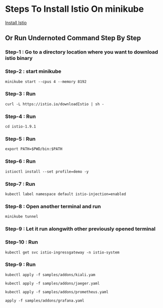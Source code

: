# Steps To Install Istio On minikube

[Install Istio](https://www.istio.io/latest/docs/setup/getting-started/)

## Or Run Undernoted Command Step By Step

### Step-1 : Go to a directory location where you want to download istio binary

### Step-2 : start minikube

```
minikube start --cpus 4 --memory 8192
```

### Step-3 : Run

```
curl -L https://istio.io/downloadIstio | sh -
```

### Step-4 : Run

```
cd istio-1.9.1
```

### Step-5 : Run

```
export PATH=$PWD/bin:$PATH
```

### Step-6 : Run

```
istioctl install --set profile=demo -y
```

### Step-7 : Run

```
kubectl label namespace default istio-injection=enabled
```

### Step-8 : Open another terminal and run

```
minikube tunnel
```

### Step-9 : Let it run alongwith other previously opened terminal


### Step-10 : Run

```
kubectl get svc istio-ingressgateway -n istio-system
```


### Step-9 : Run

```
kubectl apply -f samples/addons/kiali.yam
```

```
kubectl apply -f samples/addons/jaeger.yaml
```

```
kubectl apply -f samples/addons/prometheus.yaml
```

```
apply -f samples/addons/grafana.yaml
```

